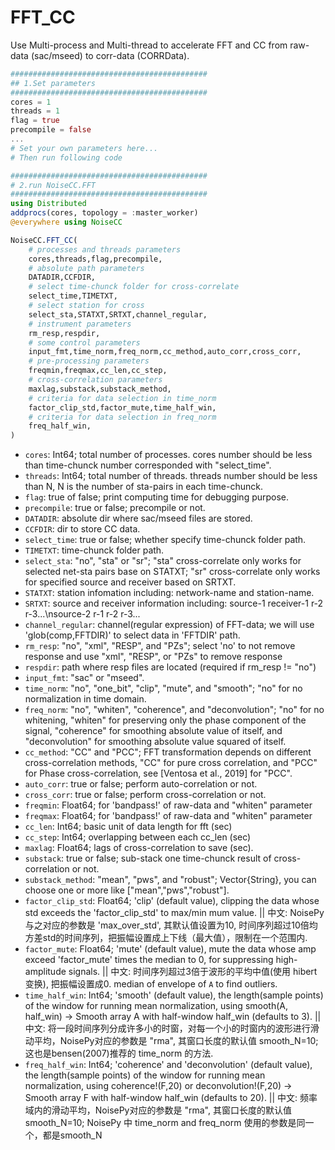 # FFT_CC
Use Multi-process and Multi-thread to accelerate FFT and CC from raw-data (sac/mseed) to corr-data (CORRData).


```julia
############################################
## 1.Set parameters 
############################################
cores = 1
threads = 1
flag = true
precompile = false
...
# Set your own parameters here...
# Then run following code

############################################
# 2.run NoiseCC.FFT
############################################
using Distributed
addprocs(cores, topology = :master_worker)
@everywhere using NoiseCC

NoiseCC.FFT_CC(
    # processes and threads parameters
    cores,threads,flag,precompile,
    # absolute path parameters
    DATADIR,CCFDIR,
    # select time-chunck folder for cross-correlate
    select_time,TIMETXT,
    # select station for cross
    select_sta,STATXT,SRTXT,channel_regular,
    # instrument parameters
    rm_resp,respdir,
    # some control parameters
    input_fmt,time_norm,freq_norm,cc_method,auto_corr,cross_corr,
    # pre-processing parameters
    freqmin,freqmax,cc_len,cc_step,
    # cross-correlation parameters
    maxlag,substack,substack_method,
    # criteria for data selection in time_norm
    factor_clip_std,factor_mute,time_half_win,
    # criteria for data selection in freq_norm
    freq_half_win,
)
```

- `cores`: Int64; total number of processes. cores number should be less than time-chunck number corresponded with "select_time".
- `threads`: Int64; total number of threads. threads number should be less than N, N is the number of sta-pairs in each time-chunck.
- `flag`: true of false; print computing time for debugging purpose.
- `precompile`: true or false; precompile or not.
- `DATADIR`: absolute dir where sac/mseed files are stored.
- `CCFDIR`: dir to store CC data.
- `select_time`: true or false; whether specify time-chunck folder path.
- `TIMETXT`: time-chunck folder path.
- `select_sta`: "no", "sta" or "sr"; "sta" cross-correlate only works for selected net-sta pairs base on STATXT; "sr" cross-correlate only works for specified source and receiver based on SRTXT.
- `STATXT`: station infomation including: network-name and station-name.
- `SRTXT`: source and receiver information including: source-1 receiver-1 r-2 r-3...\nsource-2 r-1 r-2 r-3...
- `channel_regular`: channel(regular expression) of FFT-data; we will use 'glob(comp,FFTDIR)' to select data in 'FFTDIR' path.
- `rm_resp`: "no", "xml", "RESP", and "PZs"; select 'no' to not remove response and use "xml", "RESP", or "PZs" to remove response
- `respdir`: path where resp files are located (required if rm_resp != "no")
- `input_fmt`: "sac" or "mseed".
- `time_norm`: "no", "one_bit", "clip", "mute", and "smooth"; "no" for no normalization in time domain.
- `freq_norm`: "no", "whiten", "coherence", and "deconvolution"; "no" for no whitening, "whiten" for preserving only the phase component of the signal, "coherence" for smoothing absolute value of itself, and "deconvolution" for smoothing absolute value squared of itself.
- `cc_method`: "CC" and "PCC"; FFT transformation depends on different cross-correlation methods, "CC" for pure cross correlation, and "PCC" for Phase cross-correlation, see [Ventosa et al., 2019] for "PCC".
- `auto_corr`: true or false; perform auto-correlation or not.
- `cross_corr`: true or false; perform cross-correlation or not.
- `freqmin`: Float64; for 'bandpass!' of raw-data and "whiten" parameter 
- `freqmax`: Float64; for 'bandpass!' of raw-data and "whiten" parameter
- `cc_len`: Int64; basic unit of data length for fft (sec)
- `cc_step`: Int64; overlapping between each cc_len (sec)
- `maxlag`: Float64; lags of cross-correlation to save (sec).
- `substack`: true or false; sub-stack one time-chunck result of cross-correlation or not.
- `substack_method`: "mean", "pws", and "robust"; Vector{String}, you can choose one or more like ["mean","pws","robust"].
- `factor_clip_std`: Float64; 'clip' (default value), clipping the data whose std exceeds the 'factor_clip_std' to max/min mum value. || 中文: NoisePy与之对应的参数是 'max_over_std', 其默认值设置为10, 时间序列超过10倍均方差std的时间序列，把振幅设置成上下线（最大值），限制在一个范围内.
- `factor_mute`: Float64; 'mute' (default value), mute the data whose amp exceed 'factor_mute' times the median to 0, for suppressing high-amplitude signals. || 中文: 时间序列超过3倍于波形的平均中值(使用 hibert 变换), 把振幅设置成0. median of envelope of `A` to find outliers.
- `time_half_win`: Int64; 'smooth' (default value), the length(sample points) of the window for running mean normalization, using smooth(A, half_win) -> Smooth array A with half-window half_win (defaults to 3). || 中文: 将一段时间序列分成许多小的时窗，对每一个小的时窗内的波形进行滑动平均，NoisePy对应的参数是 "rma", 其窗口长度的默认值 smooth_N=10; 这也是bensen(2007)推荐的 time_norm 的方法.
- `freq_half_win`: Int64; 'coherence' and 'deconvolution' (default value), the length(sample points) of the window for running mean normalization, using coherence!(F,20) or deconvolution!(F,20) -> Smooth array F with half-window half_win (defaults to 20). || 中文: 频率域内的滑动平均，NoisePy对应的参数是 "rma", 其窗口长度的默认值 smooth_N=10; NoisePy 中 time_norm and freq_norm 使用的参数是同一个，都是smooth_N
